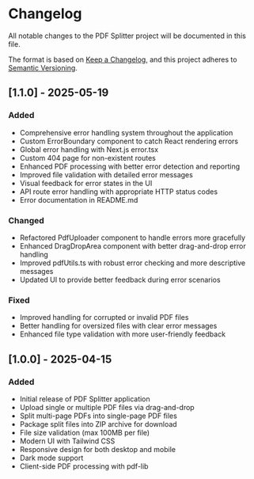# Changelog

All notable changes to the PDF Splitter project will be documented in this file.

The format is based on [Keep a Changelog](https://keepachangelog.com/en/1.0.0/),
and this project adheres to [Semantic Versioning](https://semver.org/spec/v2.0.0.html).

## [1.1.0] - 2025-05-19

### Added
- Comprehensive error handling system throughout the application
- Custom ErrorBoundary component to catch React rendering errors
- Global error handling with Next.js error.tsx
- Custom 404 page for non-existent routes
- Enhanced PDF processing with better error detection and reporting
- Improved file validation with detailed error messages
- Visual feedback for error states in the UI
- API route error handling with appropriate HTTP status codes
- Error documentation in README.md

### Changed
- Refactored PdfUploader component to handle errors more gracefully
- Enhanced DragDropArea component with better drag-and-drop error handling
- Improved pdfUtils.ts with robust error checking and more descriptive messages
- Updated UI to provide better feedback during error scenarios

### Fixed
- Improved handling for corrupted or invalid PDF files
- Better handling for oversized files with clear error messages
- Enhanced file type validation with more user-friendly feedback

## [1.0.0] - 2025-04-15

### Added
- Initial release of PDF Splitter application
- Upload single or multiple PDF files via drag-and-drop
- Split multi-page PDFs into single-page PDF files
- Package split files into ZIP archive for download
- File size validation (max 100MB per file)
- Modern UI with Tailwind CSS
- Responsive design for both desktop and mobile
- Dark mode support
- Client-side PDF processing with pdf-lib
